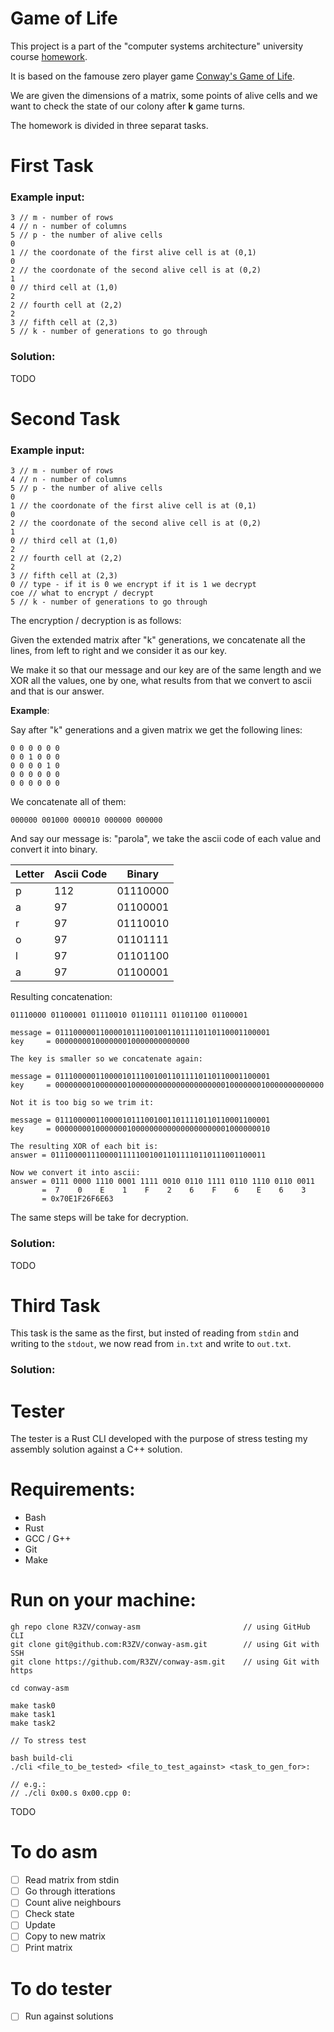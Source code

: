 # Game of Life
This project is a part of the "computer systems architecture" university course
[homework](https://cs.unibuc.ro/~crusu/asc/labs.html).

It is based on the famouse zero player game [Conway's Game of Life](https://en.wikipedia.org/wiki/Conway%27s_Game_of_Life).

We are given the dimensions of a matrix, some points of alive cells and we
want to check the state of our colony after **k** game turns.

The homework is divided in three separat tasks.

# First Task
### Example input:
```
3 // m - number of rows
4 // n - number of columns
5 // p - the number of alive cells
0
1 // the coordonate of the first alive cell is at (0,1)
0
2 // the coordonate of the second alive cell is at (0,2)
1
0 // third cell at (1,0)
2
2 // fourth cell at (2,2)
2
3 // fifth cell at (2,3)
5 // k - number of generations to go through
```

### Solution:
TODO

# Second Task
### Example input:
```
3 // m - number of rows
4 // n - number of columns
5 // p - the number of alive cells
0
1 // the coordonate of the first alive cell is at (0,1)
0
2 // the coordonate of the second alive cell is at (0,2)
1
0 // third cell at (1,0)
2
2 // fourth cell at (2,2)
2
3 // fifth cell at (2,3)
0 // type - if it is 0 we encrypt if it is 1 we decrypt
coe // what to encrypt / decrypt
5 // k - number of generations to go through
```

The encryption / decryption is as follows:

Given the extended matrix after "k" generations, we concatenate
all the lines, from left to right and we consider it as our key.

We make it so that our message and our key are of the same length and we
XOR all the values, one by one, what results from that we convert to ascii and
that is our answer.

**Example**:

Say after "k" generations and a given matrix we get the following lines:

```
0 0 0 0 0 0
0 0 1 0 0 0
0 0 0 0 1 0
0 0 0 0 0 0
0 0 0 0 0 0
```

We concatenate all of them:
```
000000 001000 000010 000000 000000
```

And say our message is: "parola", we take the ascii code of each value and
convert it into binary.

| Letter | Ascii Code | Binary   |
|--------|------------|----------|
| p      | 112        | 01110000 |
| a      | 97         | 01100001 |
| r      | 97         | 01110010 |
| o      | 97         | 01101111 |
| l      | 97         | 01101100 |
| a      | 97         | 01100001 |

Resulting concatenation:
```
01110000 01100001 01110010 01101111 01101100 01100001
```

```
message = 011100000110000101110010011011110110110001100001
key     = 000000001000000010000000000000

The key is smaller so we concatenate again:

message = 011100000110000101110010011011110110110001100001
key     = 000000001000000010000000000000000000001000000010000000000000

Not it is too big so we trim it:

message = 011100000110000101110010011011110110110001100001
key     = 000000001000000010000000000000000000001000000010

The resulting XOR of each bit is:
answer = 011100001110000111110010011011110110111001100011

Now we convert it into ascii:
answer = 0111 0000 1110 0001 1111 0010 0110 1111 0110 1110 0110 0011
       =  7    0    E    1    F    2    6    F    6    E    6    3
       = 0x70E1F26F6E63

```
The same steps will be take for decryption.

### Solution:

TODO

# Third Task
This task is the same as the first, but insted of reading from ```stdin``` and
writing to the ```stdout```, we now read from ```in.txt``` and write to ```out.txt```.

### Solution:

# Tester
The tester is a Rust CLI developed with the purpose of stress testing my
assembly solution against a C++ solution.

# Requirements:
- Bash
- Rust
- GCC / G++
- Git
- Make

# Run on your machine:
```
gh repo clone R3ZV/conway-asm                       // using GitHub CLI
git clone git@github.com:R3ZV/conway-asm.git        // using Git with SSH
git clone https://github.com/R3ZV/conway-asm.git    // using Git with https

cd conway-asm

make task0
make task1
make task2

// To stress test

bash build-cli
./cli <file_to_be_tested> <file_to_test_against> <task_to_gen_for>:

// e.g.:
// ./cli 0x00.s 0x00.cpp 0:
```

TODO

# To do asm
- [ ] Read matrix from stdin
- [ ] Go through itterations
- [ ] Count alive neighbours
- [ ] Check state
- [ ] Update
- [ ] Copy to new matrix
- [ ] Print matrix

# To do tester
- [ ] Run against solutions
